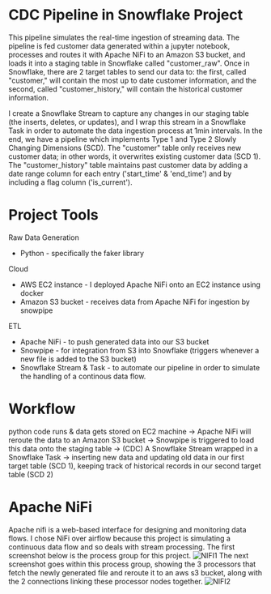 # CDC Pipeline in Snowflake Project

This pipeline simulates the real-time ingestion of streaming data. The pipeline is fed customer data generated within a jupyter notebook, processes and routes it with Apache NiFi to an Amazon S3 bucket, and loads it into a staging table in Snowflake called "customer_raw". Once in Snowflake, there are 2 target tables to send our data to: the first, called "customer,"  will contain the most up to date customer information, and the second, called "customer_history," will contain the historical customer information. 

I create a Snowflake Stream to capture any changes in our staging table (the inserts, deletes, or updates), and I wrap this stream in a Snowflake Task in order to automate the data ingestion process at 1min intervals. In the end, we have a pipeline which implements Type 1 and Type 2 Slowly Changing Dimensions (SCD). The "customer" table only receives new customer data; in other words, it overwrites existing customer data (SCD 1). The "customer_history" table maintains past customer data by adding a date range column for each entry ('start_time' & 'end_time') and by including a flag column ('is_current'). 

# Project Tools
Raw Data Generation
  * Python - specifically the faker library

Cloud
  * AWS EC2 instance - I deployed Apache NiFi onto an EC2 instance using docker
  * Amazon S3 bucket - receives data from Apache NiFi for ingestion by snowpipe

ETL
  * Apache NiFi - to push generated data into our S3 bucket
  * Snowpipe - for integration from S3 into Snowflake (triggers whenever a new file is added to the S3 bucket)
  * Snowflake Stream & Task - to automate our pipeline in order to simulate the handling of a continous data flow.

# Workflow
python code runs & data gets stored on EC2 machine -> Apache NiFi will reroute the data to an Amazon S3 bucket -> Snowpipe is triggered to load this data onto the staging table -> (CDC) A Snowflake Stream wrapped in a Snowflake Task -> inserting new data and updating old data in our first target table (SCD 1), keeping track of historical records in our second target table (SCD 2)

# Apache NiFi
Apache nifi is a web-based interface for designing and monitoring data flows. I chose NiFi over airflow because this project is simulating a continuous data flow and so deals with stream processing. The first screenshot below is the process group for this project.
![NIFI1](https://github.com/walker-at/Snowflake-DE-Project/assets/161479815/3ffc4314-c01e-4132-b798-a68f68133248)
The next screenshot goes within this process group, showing the 3 processors that fetch the newly generated file and reroute it to an aws s3 bucket, along with the 2 connections linking these processor nodes together.
![NIFI2](https://github.com/walker-at/Snowflake-DE-Project/assets/161479815/ff6e4102-4ad6-4aca-800e-2aad6dc900bf)

